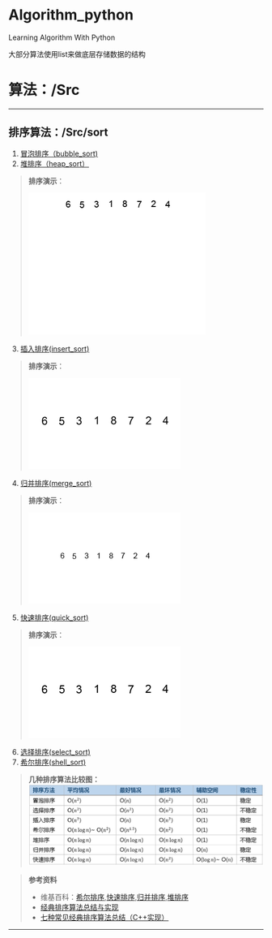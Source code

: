 # Algorithm_python
Learning Algorithm With Python

大部分算法使用list来做底层存储数据的结构

# 算法：/Src

***
## 排序算法：/Src/sort
 1. [冒泡排序（bubble_sort)](https://raw.githubusercontent.com/xdnh/Algorithm_python/master/Src/sort/bubble_sort.py)
 2. [堆排序（heap_sort）](https://raw.githubusercontent.com/xdnh/Algorithm_python/master/Src/sort/heap_sort.py)
 
 >**排序演示**：
 >
 > ![Heap-sort-example](https://github.com/xdnh/Algorithm_python/blob/master/pic/Heapsort-example.gif)
  
 3. [插入排序(insert_sort)](https://raw.githubusercontent.com/xdnh/Algorithm_python/master/Src/sort/insert_sort.py)
 
 >**排序演示**：
 >
 > ![Insertion-sort-example](https://raw.githubusercontent.com/xdnh/Algorithm_python/master/pic/Insertion-sort-example-300px.gif)
 
 4. [归并排序(merge_sort)](https://raw.githubusercontent.com/xdnh/Algorithm_python/master/Src/sort/merge_sort.py)
 
 >**排序演示**：
 >
 > ![Merge-sort-example](https://github.com/xdnh/Algorithm_python/raw/master/pic/Merge-sort-example-300px.gif)
 
 5. [快速排序(quick_sort)](https://raw.githubusercontent.com/xdnh/Algorithm_python/master/Src/sort/quick_sort.py)
 
 >**排序演示**：
 >
 > ![Quick-sort-example](https://github.com/xdnh/Algorithm_python/raw/master/pic/Quicksort-example.gif)
 
 6. [选择排序(select_sort)](https://github.com/xdnh/Algorithm_python/blob/master/Src/sort/select_sort.py)
 7. [希尔排序(shell_sort)](https://raw.githubusercontent.com/xdnh/Algorithm_python/master/Src/sort/shell_sort.py)
 
> **几种排序算法比较图：**
![sort_compared](https://github.com/xdnh/Algorithm_python/raw/master/pic/sort_compared.jpg)

> **参考资料**
> * 维基百科：[希尔排序](https://zh.wikipedia.org/wiki/%E5%B8%8C%E5%B0%94%E6%8E%92%E5%BA%8F),[快速排序](https://zh.wikipedia.org/wiki/%E5%BF%AB%E9%80%9F%E6%8E%92%E5%BA%8F),[归并排序](https://zh.wikipedia.org/wiki/%E5%BD%92%E5%B9%B6%E6%8E%92%E5%BA%8F),[堆排序](https://zh.wikipedia.org/wiki/%E5%A0%86%E6%8E%92%E5%BA%8F)
> * [经典排序算法总结与实现](http://wuchong.me/blog/2014/02/09/algorithm-sort-summary/)
> * [七种常见经典排序算法总结（C++实现）](http://yansu.org/2015/09/07/sort-algorithms.html)
***


